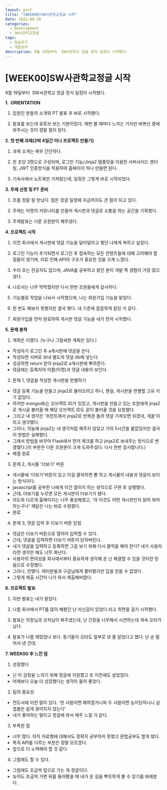 ```yaml
---
layout: post
title: "[WEEK00]SW사관학교정글 시작"
date: 2022-09-20
categories:
  - Development
  - SW사관학교정글
tags:
  - 정글후기
  - 개발공부
description: 9월 19일부터  SW사관학교 정글 정식 일정이 시작됐다.
---
```


# [WEEK00]SW사관학교정글 시작

9월 19일부터  SW사관학교 정글 정식 일정이 시작됐다.

**1.  ORIENTATION**

1) 임원진 분들의 소개와 PT 발표 후 바로 시작됐다.

2) 발표를 보는데 유튜브 보는 기분이었다. 매번 볼 때마다 느끼는 거지만 바쁘신 중에 와주시는 것이 정말 힘이 된다.

**2.  첫 번째 과제(3박 4일간 미니 프로젝트 만들기)**

1) 과제 소개는 매우 간단하다.

2) 한 조당 3명으로 구성되며, 로그인 기능/Jinja2 탬플릿을 이용한 서버사이드 렌더링, JWT 인증방식을 적용하여 홈페이지 하나 만들면 된다.

3) 기숙사에서 노트북만 가져왔는데, 일정은 그렇게 바로 시작되었다.

**3. 주제 선정 및 PT 준비**

1) 조를 정말 잘 만났다. 힘든 정글 일정에 지금까지도 큰 힘이 되고 있다.

2) 주제는 익명의 커뮤니티를 만들어 게시판과 댓글로 소통을 하는 공간을 기획했다.

3) 주제발표는 다른 조원분이 해주셨다.

**4. 프로젝트 시작**

1) 이전 회사에서 게시판에 댓글 기능을 달아달라고 했던 나에게 욕하고 싶었다.

2) 로그인 기능이 추가되면서 로그인 후 접속하는 모든 컨탠츠들에 대해 고려해야 할 점들이 생기며, 이로 인해 API의 구조가 중요한 것을 크게 느꼈다.

3) 우리 조는 전공자도 없으며, JAVA를 공부하고 왔던 분이 개발 쪽 경험이 가장 많으셨다.

4) 나로서는 너무 막막했지만 다시 한번 조원들에게 감사하다.

5) 기능별로 작업을 나눠서 시작했으며, 나는 회원가입 기능을 맡았다.

6) 한 번도 해보지 못했지만 결국 했다. 내 기준에 깔끔하게 잘된 거 같다.

7) 회원가입을 먼저 완료하여 게시판 댓글 기능을 내가 먼저 시작했다.

**5. 문제 봉착**

1) 계획은 이랬다. (누구나 그럴싸한 계획은 있다.)

- 작성자가 로그인 후 a게시판에 댓글을 쓴다.
- 작성되면 서버로 보내 별도의 댓글 db에 넣는다.
- 성공하면 return 받아 jinja2로 a게시판에 뿌려준다.
- 댓글에는 등록자의 이름(익명)과 댓글 내용이 보인다.

2) 문제 1, 댓글을 작성한 게시판을 판별하기

- 댓글 등록 기능을 만들고 jinja2로 불러오려고 하니, 웬걸, 게시판을 판별할 고유 키가 없었다.
- 하지만 mongodb는 오브젝트 ID가 있었고, 게시판을 만들고 있는 조원에게 jinja2로 게시글 불러올 때 해당 오브젝트 ID도 같이 불러올 것을 요청했다.
- 그리고 내 생각은 '프런트에서 jinja2로 반복문 돌려 댓글 가져오면 되겠네, 개꿀'이라고 생각했다.
- 그러나, 이놈에 jinja2는 내 생각처럼 해주지 않았고 거의 5시간을 붙잡았지만 결국 이 방법은 실패했다.
- 그래서 방법을 바꾸어 Flask에서 먼저 체크를 하고 jinja2로 보내주는 방식으로 변경했다.(이 부분은 다른 조원분이 크게 도와주셨다. 다시 한번 감사합니다.)
- 해결 완료

3) 문제 2, 게시물 '더보기' 버튼

- 게시물에 '더보기'버튼이 있고 이걸 클릭하면 뿅 하고 게시물의 내용과 댓글이 보이는 방식이다.
- javascript를 공부한 나에게 이건 껌이지 하는 생각으로 구현 후 실행했다.
- 근데, 더보기를 누르면 모든 게시판이 더보기가 됐다.
- 의도와 다르게 홈페이지는 너무 풍성해졌고, '아 이것도 어떤 게시판인지 읽어 와야 하는구나' 깨달은 나는 바로 수정했다.
- 완료

4) 문제 3, 댓글 입력 후 더보기 버튼 닫힘

- 댓글은 더보기 버튼으로 열어야 입력할 수 있다.
- 근데, 댓글을 입력하면 더보기 버튼이 닫혀버린다.
- 내가 댓글을 입력하고 등록하면 그걸 보기 위해 다시 클릭을 해야 한다? 내가 사용자라면 생각만 해도 너무 화난다.
- 사용자의 편의성을 회사에서부터 중요하게 생각해 온 난 해결할 수 있을 것이란 믿음으로 수정했다.
- 그러나, 안됐다. 여러분들과 구글님에게 물어봤지만 답을 얻을 수 없었다.
- 그렇게 제출 시간이 나가 와서 제출해버렸다.

**6. 프로젝트 발표**

1) 이번 발표는 내가 맡았다.

2) 나름 회사에서 PT를 많이 해봤던 난 자신감이 있었다.라고 최면을 걸기 시작했다.

3) 발표는 의장님과 코치님이 봐주셨는데, 난 긴장을 너무해서 시연하는데 계속 오타가 났다.

4) 발표가 나름 재밌었나 보다. 동기들이 오타도 일부로 낸 줄 알았다고 했다. 난 손 떨어서 낸 건데.

**7. WEEK00 후 느낀 점**

1) 성장했다

- 난 이 감정을 느끼기 위해 정글에 지원했고 또 이전에도 살았었다.
- 어제보다 오늘 더 성장했다는 생각이 들어 좋았다.

2) 팀의 중요성

- 전도서에 이런 말이 있다. '한 사람이면 패하겠거니와 두 사람이면 능이당하나니 삼겹줄은 쉽게 끊어지지 않는다'
- 내가 좋아하는 말이고 정글에 와서 매주 느낄 거 같다.

3) 부족한 점

- 너무 많다. 아직 자료형에 대해서도 정확히 공부하지 못했고 문법공부도 할게 많다.
- 특히 API를 다루는 부분은 정말 모르겠다.
- 앞으로 더 노력해야 할 것 같다

4) 그럼에도 할 수 있다.

- 그럼에도 조금씩 앞으로 가는 게 정글이다.
- 늦어도 조금씩 가면 뒤를 돌아봤을 때 내가 온 길을 뿌듯하게 볼 수 있기를 바래본다.